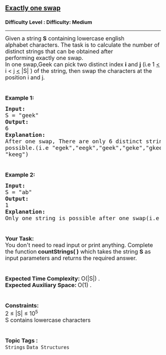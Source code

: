 <h2><a href="https://www.geeksforgeeks.org/problems/exactly-one-swap--170637/0">Exactly one swap</a></h2><h3>Difficulty Level : Difficulty: Medium</h3><hr><div class="problems_problem_content__Xm_eO"><p><span style="font-size:18px">Given a string <strong>S</strong> containing&nbsp;lowercase english alphabet&nbsp;characters. The task is to calculate the number of distinct strings that can be obtained after performing&nbsp;exactly one swap.<br>
In one swap,Geek can&nbsp;pick two distinct index <strong>i</strong> and <strong><u>j</u></strong> (i.e 1 <u>&lt;</u> i &lt; j <u>&lt;</u> |S|&nbsp;)&nbsp;of the string, then swap the characters at the position i and j.</span></p>

<p>&nbsp;</p>

<p><span style="font-size:18px"><strong>Example 1:</strong></span></p>

<pre><span style="font-size:18px"><strong>Input:</strong>
S = "geek"
<strong>Output:</strong> 
6
<strong>Explanation: 
</strong>After one swap, There are only 6 distinct strings 
possible.(i.e "egek","eegk","geek","geke","gkee" and 
"keeg")
</span></pre>

<p>&nbsp;</p>

<p><span style="font-size:18px"><strong>Example 2:</strong></span></p>

<pre><span style="font-size:18px"><strong>Input:
</strong>S = "ab"
<strong>Output: 
</strong>1
<strong>Explanation:</strong>
Only one string is possible after one swap(i.e "ba")</span></pre>

<p>&nbsp;</p>

<p><span style="font-size:18px"><strong>Your Task:&nbsp;</strong><br>
You don't need to read input or print anything. Complete the function<strong>&nbsp;countStrings( )</strong>&nbsp;which takes the string <strong>S</strong>&nbsp;as input parameters and returns the required answer.</span></p>

<p>&nbsp;</p>

<p><span style="font-size:18px"><strong>Expected Time Complexity:&nbsp;</strong>O(|S|) .<br>
<strong>Expected Auxiliary Space:&nbsp;</strong>O(1) .</span></p>

<p>&nbsp;</p>

<p><span style="font-size:18px"><strong>Constraints:</strong><br>
2&nbsp;≤&nbsp;|S|&nbsp;≤&nbsp;10<sup>5</sup><br>
S contains lowercase characters</span></p>
</div><br><p><span style=font-size:18px><strong>Topic Tags : </strong><br><code>Strings</code>&nbsp;<code>Data Structures</code>&nbsp;